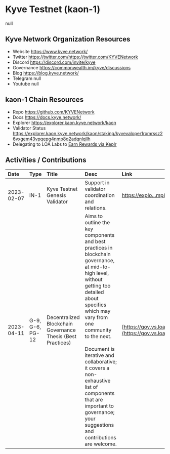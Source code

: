 # Kyve Testnet (kaon-1)

null 

## Kyve Network Organization Resources

* Website https://www.kyve.network/
* Twitter https://twitter.com/https://twitter.com/KYVENetwork
* Discord https://discord.com/invite/kyve
* Governance https://commonwealth.im/kyve/discussions
* Blog https://blog.kyve.network/
* Telegram null
* Youtube null

## kaon-1 Chain Resources

* Repo https://github.com/KYVENetwork
* Docs https://docs.kyve.network/
* Explorer https://explorer.kaon.kyve.network/kaon
* Validator Status https://explorer.kaon.kyve.network/kaon/staking/kyvevaloper1rxmrssz26vxgem43vpqepg4nmp8q2adqnlqllh
* Delegating to LOA Labs to [Earn Rewards via Keplr](https://explorer.kaon.kyve.network/kaon/staking/kyvevaloper1rxmrssz26vxgem43vpqepg4nmp8q2adqnlqllh)

## Activities / Contributions
| Date | Type | Title | Desc | Link |
| :----------- | :---- | :------------ | :-------------------------------- | :---- |
| 2023-02-07 | IN-1 | Kyve Testnet Genesis Validator | Support in validator coordination and relations.  | [https://explo...mp8q2adqnlqllh](https://explorer.kaon.kyve.network/kaon/staking/kyvevaloper1rxmrssz26vxgem43vpqepg4nmp8q2adqnlqllh) |
| 2023-04-11 | G-9, G-6, PG-12 | Decentralized Blockchain Governance Thesis (Best Practices) | Aims to outline the key components and best practices in blockchain governance, at mid-to-high level, without getting too detailed about specifics which may vary from one community to the next.<br><br>Document is iterative and collaborative; it covers a non-exhaustive list of components that are important to governance; your suggestions and contributions are welcome. | [https://gov.vs.loalabs.io/](https://gov.vs.loalabs.io/) |
